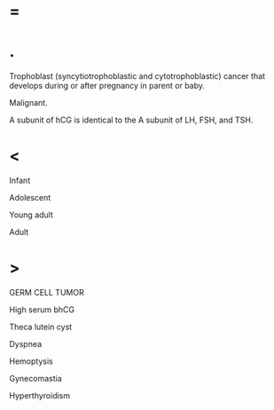 # =

# .

Trophoblast (syncytiotrophoblastic and cytotrophoblastic) cancer that develops during or after pregnancy in parent or baby.

Malignant.

A subunit of hCG is identical to the A subunit of LH, FSH, and TSH.

# <

Infant

Adolescent

Young adult

Adult

# >

GERM CELL TUMOR

High serum bhCG

Theca lutein cyst

Dyspnea

Hemoptysis

Gynecomastia

Hyperthyroidism
